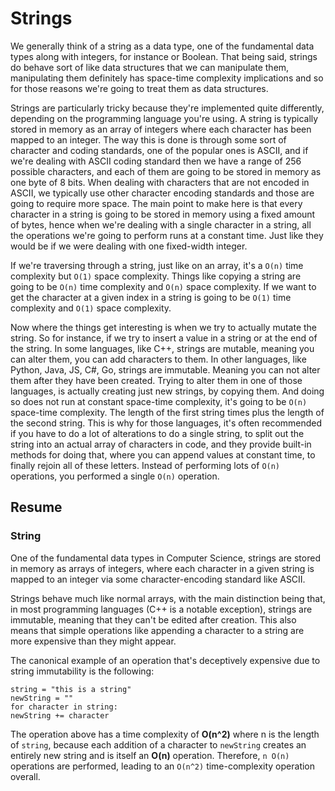 # Strings

We generally think of a string as a data type, one of the fundamental data types along with integers, for instance or Boolean. That being said, strings do behave sort of like data structures that we can manipulate them, manipulating them definitely has space-time complexity implications and so for those reasons we're going to treat them as data structures.

Strings are particularly tricky because they're implemented quite differently, depending on the programming language you're using. A string is typically stored in memory as an array of integers where each character has been mapped to an integer. The way this is done is through some sort of character and coding standards, one of the popular ones is ASCII, and if we're dealing with ASCII coding standard then we have a range of 256 possible characters, and each of them are going to be stored in memory as one byte of 8 bits. When dealing with characters that are not encoded in ASCII, we typically use other character encoding standards and those are going to require more space. The main point to make here is that every character in a string is going to be stored in memory using a fixed amount of bytes, hence when we're dealing with a single character in a string, all the operations we're going to perform runs at a constant time. Just like they would be if we were dealing with one fixed-width integer.

If we're traversing through a string, just like on an array, it's a `O(n)` time complexity but `O(1)` space complexity. Things like copying a string are going to be `O(n)` time complexity and `O(n)` space complexity. If we want to get the character at a given index in a string is going to be `O(1)` time complexity and `O(1)` space complexity.

Now where the things get interesting is when we try to actually mutate the string. So for instance, if we try to insert a value in a string or at the end of the string. In some languages, like C++, strings are mutable, meaning you can alter them, you can add characters to them. In other languages, like Python, Java, JS, C#, Go, strings are immutable. Meaning you can not alter them after they have been created. Trying to alter them in one of those languages, is actually creating just new strings, by copying them. And doing so does not run at constant space-time complexity, it's going to be `O(n)` space-time complexity. The length of the first string times plus the length of the second string. This is why for those languages, it's often recommended if you have to do a lot of alterations to do a single string, to split out the string into an actual array of characters in code, and they provide built-in methods for doing that, where you can append values at constant time, to finally rejoin all of these letters. Instead of performing lots of `O(n)` operations, you performed a single `O(n)` operation.

## Resume

### String

One of the fundamental data types in Computer Science, strings are stored in memory as arrays of integers, where each character in a given string is mapped to an integer via some character-encoding standard like ASCII.

Strings behave much like normal arrays, with the main distinction being that, in most programming languages (C++ is a notable exception), strings are immutable, meaning that they can't be edited after creation. This also means that simple operations like appending a character to a string are more expensive than they might appear.

The canonical example of an operation that's deceptively expensive due to string immutability is the following:

```
string = "this is a string"
newString = ""
for character in string:
newString += character
```

The operation above has a time complexity of **O(n^2)** where n is the length of `string`, because each addition of a character to `newString` creates an entirely new string and is itself an **O(n)** operation. Therefore, `n O(n)` operations are performed, leading to an `O(n^2)` time-complexity operation overall.